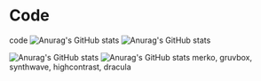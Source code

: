 # Code
code
![Anurag's GitHub stats](https://github-readme-stats.vercel.app/api?username=libin9iOak&show_icons=true&theme=radical)
![Anurag's GitHub stats](https://github-readme-stats.vercel.app/api?username=libin9iOak&show_icons=true&theme=dark)

![Anurag's GitHub stats](https://github-readme-stats.vercel.app/api?username=libin9iOak&show_icons=true&theme=cobalt)
![Anurag's GitHub stats](https://github-readme-stats.vercel.app/api?username=libin9iOak&show_icons=true&theme=tokyonight)
  merko, gruvbox,   synthwave, highcontrast, dracula
